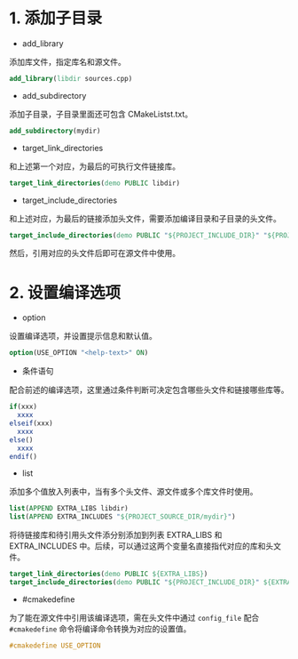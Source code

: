 # 1. 添加子目录
- add_library

添加库文件，指定库名和源文件。

```cmake
add_library(libdir sources.cpp)
```

- add_subdirectory

添加子目录，子目录里面还可包含 CMakeListst.txt。

```cmake
add_subdirectory(mydir)
```

- target_link_directories

和上述第一个对应，为最后的可执行文件链接库。

```cmake
target_link_directories(demo PUBLIC libdir)
```

- target_include_directories

和上述对应，为最后的链接添加头文件，需要添加编译目录和子目录的头文件。

```cmake
target_include_directories(demo PUBLIC "${PROJECT_INCLUDE_DIR}" "${PROJECT_BINARY_DIR}/mydir")
```
然后，引用对应的头文件后即可在源文件中使用。

# 2. 设置编译选项
- option

设置编译选项，并设置提示信息和默认值。

```cmake
option(USE_OPTION "<help-text>" ON)
```
- 条件语句

配合前述的编译选项，这里通过条件判断可决定包含哪些头文件和链接哪些库等。

```cmake
if(xxx)
  xxxx
elseif(xxx)
  xxxx
else()
  xxxx
endif()
```

- list

添加多个值放入列表中，当有多个头文件、源文件或多个库文件时使用。

```cmake
list(APPEND EXTRA_LIBS libdir)
list(APPEND EXTRA_INCLUDES "${PROJECT_SOURCE_DIR/mydir}")
```
将待链接库和待引用头文件添分别添加到列表 EXTRA_LIBS 和 EXTRA_INCLUDES 中。后续，可以通过这两个变量名直接指代对应的库和头文件。

```cmake
target_link_directories(demo PUBLIC ${EXTRA_LIBS})
target_include_directories(demo PUBLIC "${PROJECT_INCLUDE_DIR}" ${EXTRA_INCLUDES})
```
- #cmakedefine

为了能在源文件中引用该编译选项，需在头文件中通过 `config_file` 配合 `#cmakedefine` 命令将编译命令转换为对应的设置值。

```cpp
#cmakedefine USE_OPTION
```

